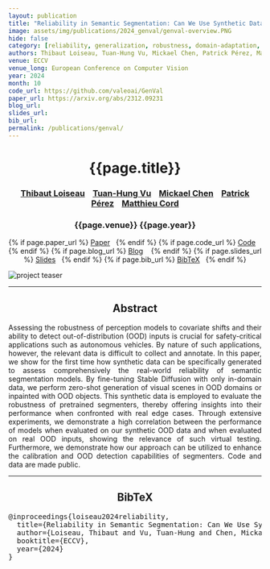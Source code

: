 ```yaml
---
layout: publication
title: "Reliability in Semantic Segmentation: Can We Use Synthetic Data?"
image: assets/img/publications/2024_genval/genval-overview.PNG
hide: false
category: [reliability, generalization, robustness, domain-adaptation, foundation, limited-supervision]
authors: Thibaut Loiseau, Tuan-Hung Vu, Mickael Chen, Patrick Pérez, Matthieu Cord
venue: ECCV
venue_long: European Conference on Computer Vision
year: 2024
month: 10
code_url: https://github.com/valeoai/GenVal
paper_url: https://arxiv.org/abs/2312.09231
blog_url:
slides_url:
bib_url:
permalink: /publications/genval/
---
```


<h1 align="center"> {{page.title}} </h1>
<!-- Simple call of authors -->
<!-- <h3 align="center"> {{page.authors}} </h3> -->
<!-- Alternatively you can add links to author pages -->
<h3 align="center"> <a href="https://imagine-lab.enpc.fr/staff-members/thibaut-loiseau/">Thibaut Loiseau</a>  &nbsp;&nbsp; <a href="https://tuanhungvu.github.io/">Tuan-Hung Vu</a>  &nbsp;&nbsp; <a href="https://scholar.google.fr/citations?user=QnRpMJAAAAAJ">Mickael Chen</a> &nbsp;&nbsp; <a href="https://ptrckprz.github.io/">Patrick Pérez</a> &nbsp;&nbsp; <a href="https://cord.isir.upmc.fr/">Matthieu Cord</a></h3>


<h3 align="center"> {{page.venue}} {{page.year}} </h3>

<div align="center">
  <p>
    {% if page.paper_url %}
    <a href="{{ page.paper_url }}"><i class="far fa-file-pdf"></i> Paper</a>&nbsp;&nbsp;
    {% endif %}
    {% if page.code_url %}
    <a href="{{ page.code_url }}"><i class="fab fa-github"></i> Code</a> &nbsp;&nbsp;
    {% endif %}
    {% if page.blog_url %}
    <a href="{{ page.blog_url }}"><i class="fab fa-blogger"></i> Blog</a> &nbsp;&nbsp;
    {% endif %}
    {% if page.slides_url %}
    <a href="{{ page.slides_url }}"><i class="far fa-file-pdf"></i> Slides</a>&nbsp;&nbsp;
    {% endif %}
    {% if page.bib_url %}
    <a href="{{ page.bib_url}}"><i class="far fa-file-alt"></i> BibTeX</a>&nbsp;&nbsp;
    {% endif %}
  </p>
</div>

<div class="publication-teaser">
    <img src="../../{{ page.image }}" alt="project teaser"/>
</div>


<hr>

<h2  align="center"> Abstract</h2>

<p align="justify">Assessing the robustness of perception models to covariate shifts and their ability to detect out-of-distribution (OOD) inputs is crucial for safety-critical applications such as autonomous vehicles. By nature of such applications, however, the relevant data is difficult to collect and annotate. In this paper, we show for the first time how synthetic data can be specifically generated to assess comprehensively the real-world reliability of semantic segmentation models. By fine-tuning Stable Diffusion with only in-domain data, we perform zero-shot generation of visual scenes in OOD domains or inpainted with OOD objects. This synthetic data is employed to evaluate the robustness of pretrained segmenters, thereby offering insights into their performance when confronted with real edge cases. Through extensive experiments, we demonstrate a high correlation between the performance of models when evaluated on our synthetic OOD data and when evaluated on real OOD inputs, showing the relevance of such virtual testing. Furthermore, we demonstrate how our approach can be utilized to enhance the calibration and OOD detection capabilities of segmenters. Code and data are made public.</p>

<hr>


<h2  align="center">BibTeX</h2>
<left>
  <pre class="bibtex-box">
@inproceedings{loiseau2024reliability,
  title={Reliability in Semantic Segmentation: Can We Use Synthetic Data?},
  author={Loiseau, Thibaut and Vu, Tuan-Hung and Chen, Mickael and P{\'e}rez, Patrick and Cord, Matthieu},
  booktitle={ECCV},
  year={2024}
}
</pre>
</left>

<br>
